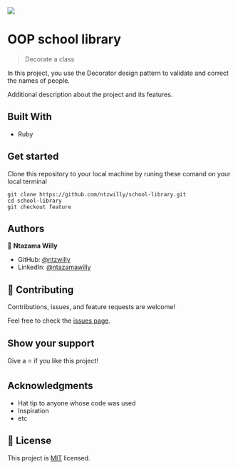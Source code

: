 ![](https://img.shields.io/badge/Microverse-blueviolet)

# OOP school library

> Decorate a class


In this project, you use the Decorator design pattern to validate and correct the names of people.


Additional description about the project and its features.

## Built With

- Ruby

## Get started

 Clone this repository to your local machine by runing these comand on your local terminal
```
git clone https://github.com/ntzwilly/school-library.git
cd school-library
git checkout feature
```
## Authors

👤 **Ntazama Willy**

- GitHub: [@ntzwilly](https://github.com/ntzwilly)
- LinkedIn: [@ntazamawilly](https://linkedin.com/in/ntazama-willy-b676b7aa)

## 🤝 Contributing

Contributions, issues, and feature requests are welcome!

Feel free to check the [issues page](../../issues/).

## Show your support

Give a ⭐️ if you like this project!

## Acknowledgments

- Hat tip to anyone whose code was used
- Inspiration
- etc

## 📝 License

This project is [MIT](./MIT.md) licensed.
